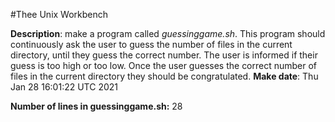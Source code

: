 #Thee Unix Workbench 


 **Description**: make a program called *guessinggame.sh*. This program should continuously ask the user to guess the number of files in the current directory, until they guess the correct number. The user is informed if their guess is too high or too low. Once the user guesses the correct number of files in the current directory they should be congratulated.
**Make date**: Thu Jan 28 16:01:22 UTC 2021

 **Number of lines in guessinggame.sh:** 28 
